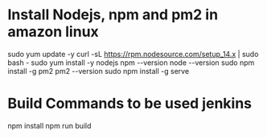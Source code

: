 Install Nodejs, npm and pm2 in amazon linux
===========================================
sudo yum update -y
curl -sL https://rpm.nodesource.com/setup_14.x | sudo bash -
sudo yum install -y nodejs
npm --version
node --version
sudo npm install -g pm2
pm2 --version
sudo npm install -g serve

Build Commands to be used jenkins
=================================
npm install
npm run build
